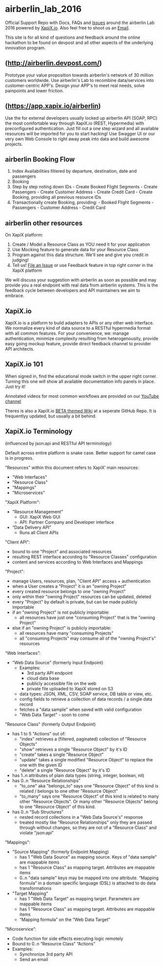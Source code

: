 # airberlin_lab_2016

Official Support Repo with Docs, FAQs and [Issues](https://github.com/xapix-io/airberlin_lab_2016/issues) around the airberlin Lab 2016 powered by [XapiX.io](http://www.xapix.io). Also feel free to shoot us an [Email](mailto:support@xapix.io).

This site is for all kind of questions and feedback around the online hackathon to be found on devpost and all other aspects of the underlying innovation program.

## (http://airberlin.devpost.com/)

Prototype your value proposition towards airberlin's network of 30 million customers worldwide. 
Use airberlin's Lab to recombine data/services into customer-centric APP's. Design your APP's to meet real needs, solve painpoints and lower friction.

## (https://app.xapix.io/airberlin)

Use the for external developers usually locked up airberlin API (SOAP, RPC) the most comfortable way through XapiX.io (REST, Hypermedia) with preconfigured authentication. Just fill out a one step wizard and all available resources will be imported for you to start hacking! Use Swagger UI or our very own Web Console to right away peak into data and build awesome projects.

## airberlin Booking Flow

1. Index Availabilities filtered by departure, destination, date and passengers
2. Booking
  1. Step by step noting down IDs
    - Create Booked Flight Segments
    - Create Passengers
    - Create Customer Address
    - Create Credit Card
    - Create Booking, providing all previous resource IDs
  2. Transactionally create Booking, providing:
    - Booked Flight Segments
    - Passengers
    - Customer Address
    - Credit Card

## airberlin other resources

On XapiX platform:

1. Create / Model a Resource Class as YOU need it for your application
2. Use Mocking feature to generate data for your Resource Class
3. Program against this data structure. We'll see and give you credit in judging!
4. Tell us! [File an Issue](https://github.com/xapix-io/airberlin_lab_2016/issues/new) or use Feedback feature in top right corner in the XapiX platform

We will discuss your suggestion with airberlin as soon as possible and may provide you a real endpoint with real data from airberlin systems. This is the feedback cycle between developers and API maintainers we aim to embrace.

## XapiX.io

XapiX.io is a platform to build adapters to APIs or any other web interface. We normalize every kind of data source to a RESTful hypermedia format with all common features. For your convenience, we: manage authentication, minimize complexity resulting from heterogenousity, provide easy going mockup feature, provide direct feedback channel to provider API architects.

## XapiX.io 101

When signed in, find the educational mode switch in the upper right corner. Turning this one will show all available documentation info panels in place. Just try it!

Annotated videos for most common workflows are provided on our [YouTube channel](https://www.youtube.com/channel/UC1SPLZlF6Y_BkIkvi3kVwmw)

Theres is also a XapiX.io [BETA themed Wiki](https://github.com/xapix-io/beta/wiki) at a seperate GitHub Repo. It is frequentlyy updated, but usually a bit behind.

## XapiX.io Terminology

(influenced by json:api and RESTful API terminology)

Default across entire platform is snake case. Better support for camel case is in progress.

"Resources" within this document refers to XapiX’ main resources:
- "Web Interfaces"
- "Resource Class"
- "Mappings"
- "Microservices"

"XapiX Platform":
- "Resource Management"
  - GUI: XapiX Web GUI
  - API: Partner Company and Developer interface
- “Data Delivery API”
  - Runs all Client APIs

"Client API":
- bound to one "Project" and associated resources
- resulting REST interface according to "Resource Classes" configuration
- content and services according to Web Interfaces and Mappings

"Project":
- manage Users, resources, plan, "Client API" access + authentication
- when a User creates a "Project" it is an "owning Project"
- every created resource belongs to one "owning Project"
- only within their "owning Project" resources can be updated, deleted
- every "Project" by default is private, but can be made publicly importable
- if an "owning Project" is not publicly importable:
  - all resources have just one "consuming Project" that is the "owning Project" 
- else if an "owning Project" is publicly importable:
  - all resources have many "consuming Projects"
  - all "consuming Projects" may consume all of the "owning Project's" resources

“Web Interfaces”:
- "Web Data Source" (formerly Input Endpoint)
  - Examples:
    - 3rd party API endpoint
    - cloud data base
    - publicly accessible file on the web
    - private file uploaded to XapiX stored on S3
  - data types: JSON, XML, CSV, SOAP service, DB table or view, etc.
  - config fields to retrieve a collection of data records / a single data record
  - fetches a "data sample" when saved with valid configuration
  - "Web Data Target" - soon to come

"Resource Class" (formerly Output Endpoint)
- has 1 to 5 "Actions" out of:
  - "index" retrieves a (filtered, paginated) collection of "Resource Objects"
  - "show" retrieves a single "Resource Object" by it's ID
  - "create" takes a single "Resource Object"
  - "update" takes a single modified "Resource Object" to replace the one with the given ID
  - "delete" a single "Resource Object" by it's ID
- has 1..n attributes of plain data types (string, integer, boolean, nil)
- has 0..n "Resource Relationships"
  - "to_one" aka "belongs_to" says one "Resource Object" of this kind is related / belongs to one other "Resource Object"
  - "to_many" says one "Resource Object" of this kind is related to many other "Resource Objects". Or many other "Resource Objects" belong to one "Resource Object" of this kind.
- has 0..n "Sub Structures"
  - nested record collections in a "Web Data Source's" response
  - treated mostly like "Resource Relationships" only they are passed through without changes, so they are not of a "Resource Class" and violate "json:api"

"Mappings":
- "Source Mapping" (formerly Endpoint Mapping)
  - has 1 "Web Data Source" as mapping source. Keys of "data sample" are mappable items
  - has 1 "Resource Class" as mapping target. Attributes are mappable items
  - 0..n "data sample" keys may be mapped into one attribute. “Mapping formula” in a domain specific language (DSL) is attached to do data transformations
- "Target Mapping"
  - has 1 "Web Data Target" as mapping target. Parameters are mappable items
  - has 1 "Resource Class" as mapping target. Attributes are mappable items
  - “Mapping formula” on the ”Web Data Target”

"Microservice”:
- Code function for side effects executing logic remotely
- Bound to 0..n “Resource Class” “Actions”
- Examples:
  - Synchronize 3rd party API
  - Send an email
